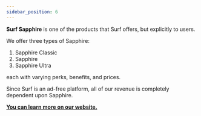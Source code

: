 ```yaml
---
sidebar_position: 6
---
```


**Surf Sapphire** is one of the products that Surf offers, but explicitly to users.

We offer three types of Sapphire:
1. Sapphire Classic
2. Sapphire
3. Sapphire Ultra

each with varying perks, benefits, and prices. 

Since Surf is an ad-free platform, all of our revenue is completely dependent upon Sapphire. 

**[You can learn more on our website. ](https://Surfsocial.org/sapphire)**


